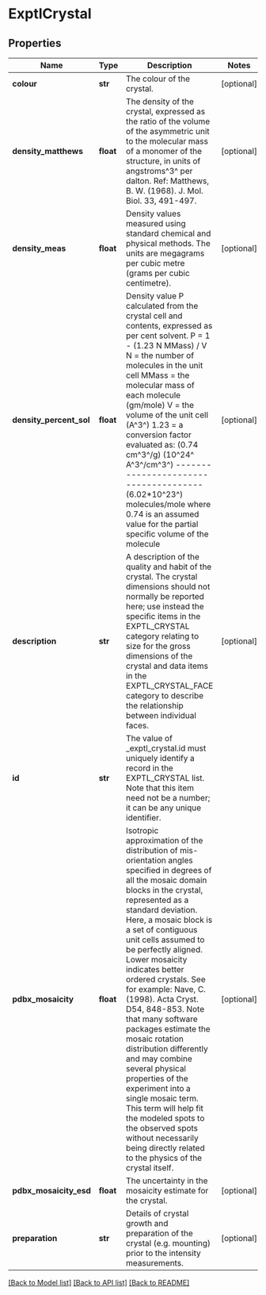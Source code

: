 # ExptlCrystal

## Properties
Name | Type | Description | Notes
------------ | ------------- | ------------- | -------------
**colour** | **str** | The colour of the crystal. | [optional] 
**density_matthews** | **float** | The density of the crystal, expressed as the ratio of the  volume of the asymmetric unit to the molecular mass of a  monomer of the structure, in units of angstroms^3^ per dalton.   Ref: Matthews, B. W. (1968). J. Mol. Biol. 33, 491-497. | [optional] 
**density_meas** | **float** | Density values measured using standard chemical and physical  methods. The units are megagrams per cubic metre (grams per  cubic centimetre). | [optional] 
**density_percent_sol** | **float** | Density value P calculated from the crystal cell and contents,  expressed as per cent solvent.   P &#x3D; 1 - (1.23 N MMass) / V   N     &#x3D; the number of molecules in the unit cell  MMass &#x3D; the molecular mass of each molecule (gm/mole)  V     &#x3D; the volume of the unit cell (A^3^)  1.23  &#x3D; a conversion factor evaluated as:           (0.74 cm^3^/g) (10^24^ A^3^/cm^3^)          --------------------------------------               (6.02*10^23^) molecules/mole           where 0.74 is an assumed value for the partial specific          volume of the molecule | [optional] 
**description** | **str** | A description of the quality and habit of the crystal.  The crystal dimensions should not normally be reported here;  use instead the specific items in the EXPTL_CRYSTAL category  relating to size for the gross dimensions of the crystal and  data items in the EXPTL_CRYSTAL_FACE category to describe the  relationship between individual faces. | [optional] 
**id** | **str** | The value of _exptl_crystal.id must uniquely identify a record in  the EXPTL_CRYSTAL list.   Note that this item need not be a number; it can be any unique  identifier. | 
**pdbx_mosaicity** | **float** | Isotropic approximation of the distribution of mis-orientation angles specified in degrees of all the mosaic domain blocks in the crystal, represented as a standard deviation. Here, a mosaic block is a set of contiguous unit cells assumed to be perfectly aligned. Lower mosaicity indicates better ordered crystals. See for example:  Nave, C. (1998). Acta Cryst. D54, 848-853.  Note that many software packages estimate the mosaic rotation distribution differently and may combine several physical properties of the experiment into a single mosaic term. This term will help fit the modeled spots to the observed spots without necessarily being directly related to the physics of the crystal itself. | [optional] 
**pdbx_mosaicity_esd** | **float** | The uncertainty in the mosaicity estimate for the crystal. | [optional] 
**preparation** | **str** | Details of crystal growth and preparation of the crystal (e.g.  mounting) prior to the intensity measurements. | [optional] 

[[Back to Model list]](../README.md#documentation-for-models) [[Back to API list]](../README.md#documentation-for-api-endpoints) [[Back to README]](../README.md)

